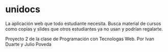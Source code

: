 # unidocs
La aplicación web que todo estudiante necesita. Busca material de cursos como copias y slides que otros estudiantes ya no usan y podrían regalarte.

Proyecto 2 de la clase de Programación con Tecnologas Web. Por Ivan Duarte y Julio Poveda
